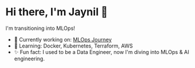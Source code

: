 # Hi there, I'm Jaynil 👋
I'm transitioning into MLOps!  
- 🔭 Currently working on: [MLOps Journey](https://github.com/jaynilsonavane/mlops-journey)
- 🌱 Learning: Docker, Kubernetes, Terraform, AWS
- ✨ Fun fact: I used to be a Data Engineer, now I'm diving into MLOps & AI engineering.

